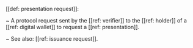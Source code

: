 [[def: presentation request]]:

~ A protocol request sent by the [[ref: verifier]] to the [[ref: holder]] of a [[ref: digital wallet]] to request a [[ref: presentation]].

~ See also: [[ref: issuance request]].

